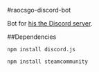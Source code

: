 #raocsgo-discord-bot

Bot for [his the Discord server](https://discord.gg/mFRnbQA).

##Dependencies

```
npm install discord.js

npm install steamcommunity
```



